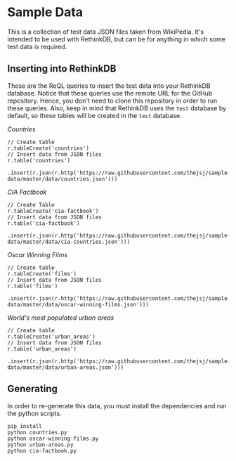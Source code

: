 # Sample Data

This is a collection of test data JSON files taken from WikiPedia. It's intended to be used with RethinkDB, but can be for anything in which some test data is required.

## Inserting into RethinkDB

These are the ReQL queries to insert the test data into your RethinkDB database. Notice that these queries use the remote URL for the GitHub repository. Hence, you don't need to clone this repository in order to run these queries. Also, keep in mind that RethinkDB uses the `test` database by default, so these tables will be created in the `test` database.

*Countries*

```
// Create table
r.tableCreate('countries')
// Insert data from JSON files
r.table('countries')
 .insert(r.json(r.http('https://raw.githubusercontent.com/thejsj/sample-data/master/data/countries.json')))
```

*CIA Factbook*

```
// Create Table
r.tableCreate('cia-factbook')
// Insert data from JSON files
r.table('cia-factbook')
 .insert(r.json(r.http('https://raw.githubusercontent.com/thejsj/sample-data/master/data/cia-countries.json')))
```

*Oscar Winning Films*
```
// Create table
r.tableCreate('films')
// Insert data from JSON files
r.table('films')
 .insert(r.json(r.http('https://raw.githubusercontent.com/thejsj/sample-data/master/data/oscar-winning-films.json')))
```
*World's most populated urban areas*

```
// Create table
r.tableCreate('urban_areas')
// Insert data from JSON files
r.table('urban_areas')
 .insert(r.json(r.http('https://raw.githubusercontent.com/thejsj/sample-data/master/data/urban-areas.json')))
```

## Generating

In order to re-generate this data, you must install the dependencies and run the python scripts.

```
pip install
python countries.py
python oscar-winning-films.py
python urban-areas.py
python cia-factbook.py
```

